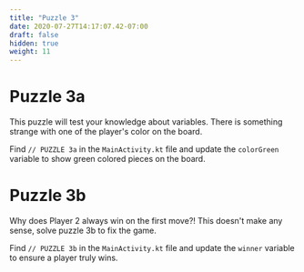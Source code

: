 ```yaml
---
title: "Puzzle 3"
date: 2020-07-27T14:17:07.42-07:00
draft: false
hidden: true
weight: 11
---
```


# Puzzle 3a
This puzzle will test your knowledge about variables. There is something strange with one of the player's color on the board.

Find `// PUZZLE 3a` in the `MainActivity.kt` file and update the `colorGreen` variable to show green colored pieces on the board.

# Puzzle 3b
Why does Player 2 always win on the first move?! This doesn't make any sense, solve puzzle 3b to fix the game.

Find `// PUZZLE 3b` in the `MainActivity.kt` file and update the `winner` variable to ensure a player truly wins.
